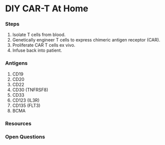 # DIY CAR-T At Home

### Steps
1. Isolate T cells from blood.
2. Genetically engineer T cells to express chimeric antigen receptor (CAR).
3. Proliferate CAR T cells ex vivo.
4. Infuse back into patient. 

### Antigens
1. CD19
2. CD20
3. CD22
4. CD30 (TNFRSF8) 
5. CD33
6. CD123 (IL3R)
7. CD135 (FLT3)
8. BCMA

### Resources


### Open Questions
